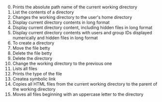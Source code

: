 0. Prints the absolute path name of the current working directory
1. List the contents of a directory
2. Changes the working directory to the user's home directory
3. Display current directory contents in long format
4. Display current directory content, including hidden files in long format
5. Display current directory contents with users and group IDs displayed numerically and hidden files in long format
6. To create a directory
7. Move the file betty
8. Delete the file betty
9. Delete the directory
10. Change the working directory to the previous one
11. Lists all files
12. Prints the type of the file
13. Createa symbolic link 
14. Copies all HTML files from the current working directory to the parent of the working directory
15. Moves all files beginning with an uppercase letter to the directory
